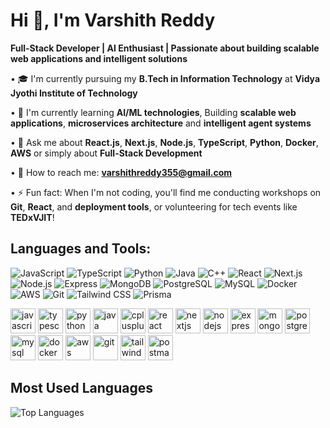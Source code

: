 # Hi 👋, I'm Varshith Reddy

**Full-Stack Developer | AI Enthusiast | Passionate about building scalable web applications and intelligent solutions**

• 🎓 I'm currently pursuing my **B.Tech in Information Technology** at **Vidya Jyothi Institute of Technology**

• 🚀 I'm currently learning **AI/ML technologies**, Building **scalable web applications**, **microservices architecture** and **intelligent agent systems**

• 💬 Ask me about **React.js**, **Next.js**, **Node.js**, **TypeScript**, **Python**, **Docker**, **AWS** or simply about **Full-Stack Development**

• 📧 How to reach me: **varshithreddy355@gmail.com**

• ⚡ Fun fact: When I'm not coding, you'll find me conducting workshops on **Git**, **React**, and **deployment tools**, or volunteering for tech events like **TEDxVJIT**!

## Languages and Tools:

![JavaScript](https://raw.githubusercontent.com/devicons/devicon/master/icons/javascript/javascript-original.svg)
![TypeScript](https://raw.githubusercontent.com/devicons/devicon/master/icons/typescript/typescript-original.svg)
![Python](https://raw.githubusercontent.com/devicons/devicon/master/icons/python/python-original.svg)
![Java](https://raw.githubusercontent.com/devicons/devicon/master/icons/java/java-original.svg)
![C++](https://raw.githubusercontent.com/devicons/devicon/master/icons/cplusplus/cplusplus-original.svg)
![React](https://raw.githubusercontent.com/devicons/devicon/master/icons/react/react-original.svg)
![Next.js](https://raw.githubusercontent.com/devicons/devicon/master/icons/nextjs/nextjs-original.svg)
![Node.js](https://raw.githubusercontent.com/devicons/devicon/master/icons/nodejs/nodejs-original.svg)
![Express](https://raw.githubusercontent.com/devicons/devicon/master/icons/express/express-original.svg)
![MongoDB](https://raw.githubusercontent.com/devicons/devicon/master/icons/mongodb/mongodb-original.svg)
![PostgreSQL](https://raw.githubusercontent.com/devicons/devicon/master/icons/postgresql/postgresql-original.svg)
![MySQL](https://raw.githubusercontent.com/devicons/devicon/master/icons/mysql/mysql-original.svg)
![Docker](https://raw.githubusercontent.com/devicons/devicon/master/icons/docker/docker-original.svg)
![AWS](https://raw.githubusercontent.com/devicons/devicon/master/icons/amazonwebservices/amazonwebservices-original-wordmark.svg)
![Git](https://raw.githubusercontent.com/devicons/devicon/master/icons/git/git-original.svg)
![Tailwind CSS](https://www.vectorlogo.zone/logos/tailwindcss/tailwindcss-icon.svg)
![Prisma](https://seeklogo.com/images/P/prisma-logo-3805665B69-seeklogo.com.png)

<img src="https://raw.githubusercontent.com/devicons/devicon/master/icons/javascript/javascript-original.svg" alt="javascript" width="40" height="40"/>
<img src="https://raw.githubusercontent.com/devicons/devicon/master/icons/typescript/typescript-original.svg" alt="typescript" width="40" height="40"/>
<img src="https://raw.githubusercontent.com/devicons/devicon/master/icons/python/python-original.svg" alt="python" width="40" height="40"/>
<img src="https://raw.githubusercontent.com/devicons/devicon/master/icons/java/java-original.svg" alt="java" width="40" height="40"/>
<img src="https://raw.githubusercontent.com/devicons/devicon/master/icons/cplusplus/cplusplus-original.svg" alt="cplusplus" width="40" height="40"/>
<img src="https://raw.githubusercontent.com/devicons/devicon/master/icons/react/react-original-wordmark.svg" alt="react" width="40" height="40"/>
<img src="https://cdn.worldvectorlogo.com/logos/nextjs-2.svg" alt="nextjs" width="40" height="40"/>
<img src="https://raw.githubusercontent.com/devicons/devicon/master/icons/nodejs/nodejs-original-wordmark.svg" alt="nodejs" width="40" height="40"/>
<img src="https://raw.githubusercontent.com/devicons/devicon/master/icons/express/express-original-wordmark.svg" alt="express" width="40" height="40"/>
<img src="https://raw.githubusercontent.com/devicons/devicon/master/icons/mongodb/mongodb-original-wordmark.svg" alt="mongodb" width="40" height="40"/>
<img src="https://raw.githubusercontent.com/devicons/devicon/master/icons/postgresql/postgresql-original-wordmark.svg" alt="postgresql" width="40" height="40"/>
<img src="https://raw.githubusercontent.com/devicons/devicon/master/icons/mysql/mysql-original-wordmark.svg" alt="mysql" width="40" height="40"/>
<img src="https://raw.githubusercontent.com/devicons/devicon/master/icons/docker/docker-original-wordmark.svg" alt="docker" width="40" height="40"/>
<img src="https://raw.githubusercontent.com/devicons/devicon/master/icons/amazonwebservices/amazonwebservices-original-wordmark.svg" alt="aws" width="40" height="40"/>
<img src="https://www.vectorlogo.zone/logos/git-scm/git-scm-icon.svg" alt="git" width="40" height="40"/>
<img src="https://www.vectorlogo.zone/logos/tailwindcss/tailwindcss-icon.svg" alt="tailwind" width="40" height="40"/>
<img src="https://www.vectorlogo.zone/logos/getpostman/getpostman-icon.svg" alt="postman" width="40" height="40"/>

## Most Used Languages

![Top Languages](https://github-readme-stats.vercel.app/api/top-langs/?username=varshithreddy&layout=compact&theme=dark&hide_border=true&bg_color=0D1117&title_color=58A6FF&text_color=C9D1D9)
